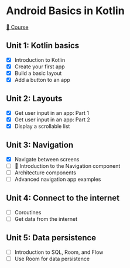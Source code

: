 # Android Basics in Kotlin

[📗 Course](https://developer.android.com/courses/android-basics-kotlin/course)

## Unit 1: Kotlin basics

- [x] Introduction to Kotlin
- [x] Create your first app
- [x] Build a basic layout
- [x] Add a button to an app

## Unit 2: Layouts

- [x] Get user input in an app: Part 1
- [x] Get user input in an app: Part 2
- [x] Display a scrollable list

## Unit 3: Navigation

- [x] Navigate between screens
- [ ] 🚧 Introduction to the Navigation component
- [ ] Architecture components
- [ ] Advanced navigation app examples

## Unit 4: Connect to the internet

- [ ] Coroutines
- [ ] Get data from the internet

## Unit 5: Data persistence

- [ ] Introduction to SQL, Room, and Flow
- [ ] Use Room for data persistence

